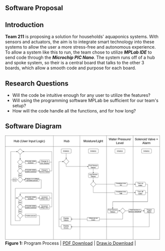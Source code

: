 Software Proposal
---

## Introduction
**Team 211** is proposing a solution for households' aquaponics systems. With sensors and actuators, the aim is to integrate smart technology into these systems to allow the user a more stress-free and autonomous experience. To allow a system like this to run, the team chose to utilize **_MPLab IDE_** to send code through the **_Microchip PIC Nano_**. The system runs off of a hub and spoke system, so their is a central board that talks to the other 3 boards, which allow a smooth code and purpose for each board. 

## Research Questions
* Will the code be intuitive enough for any user to utilize the features? 
* Will using the programming software MPLab be sufficient for our team's setup?
* How will the code handle all the functions, and for how long?

## Software Diagram
![TeamLogicFlowChart](image/TeamLogicFlowChart.png) **Figure 1:** Program Process   |
[PDF Download](pdf/Team211flowchart.drawio.pdf)  |
[Draw.io Download](pdf/Team.flow.chart.drawio.1.xml) |<br>




